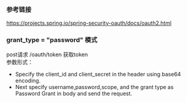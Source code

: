 ### 参考链接
https://projects.spring.io/spring-security-oauth/docs/oauth2.html


### grant_type = "password" 模式
post请求 /oauth/token 获取token
<br />
参数形式：
* Specify the client_id and client_secret in the header using base64 encoding.
* Next specify username,password,scope, and the grant type as Password Grant in body and send the request.
